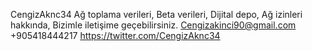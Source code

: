 CengizAknc34
Ağ toplama verileri, Beta verileri,
Dijital depo, Ağ izinleri hakkında,
Bizimle iletişime geçebilirsiniz.
Cengizakinci90@gmail.com
+905418444217
https://twitter.com/CengizAknc34
